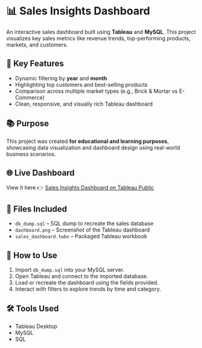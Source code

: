 # 📊 Sales Insights Dashboard

An interactive sales dashboard built using **Tableau** and **MySQL**. This project visualizes key sales metrics like revenue trends, top-performing products, markets, and customers.

## 🧠 Key Features
- Dynamic filtering by **year** and **month**
- Highlighting top customers and best-selling products
- Comparison across multiple market types (e.g., Brick & Mortar vs E-Commerce)
- Clean, responsive, and visually rich Tableau dashboard

## 📚 Purpose
This project was created **for educational and learning purposes**, showcasing data visualization and dashboard design using real-world business scenarios.

## 🌐 Live Dashboard
View it here 👉 [Sales Insights Dashboard on Tableau Public](https://public.tableau.com/app/profile/krutika.diwathe/viz/Book1_17482374114900/Dashboard1?publish=yes)

## 📁 Files Included
- `db_dump.sql` – SQL dump to recreate the sales database
- `dashboard.png` – Screenshot of the Tableau dashboard
- `sales_dashboard.twbx` – Packaged Tableau workbook

## 🚀 How to Use
1. Import `db_dump.sql` into your MySQL server.
2. Open Tableau and connect to the imported database.
3. Load or recreate the dashboard using the fields provided.
4. Interact with filters to explore trends by time and category.

## 🛠️ Tools Used
- Tableau Desktop
- MySQL
- SQL
